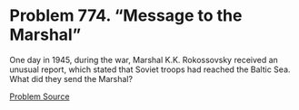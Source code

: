 # Problem 774. “Message to the Marshal”

One day in 1945, during the war, Marshal K.K. Rokossovsky received an unusual report, which stated that Soviet troops had reached the Baltic Sea. What did they send the Marshal?

[Problem Source](https://www.trizland.ru/tasks/5374/)